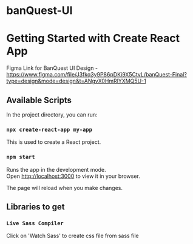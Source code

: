 # banQuest-UI
# Getting Started with Create React App

Figma Link for BanQuest UI Design - https://www.figma.com/file/J3fkq3y9P86pDKi9X5CtvL/banQuest-Final?type=design&mode=design&t=ANgvX0HmRlYXMQ5U-1

## Available Scripts

In the project directory, you can run:

### `npx create-react-app my-app`

This is used to create a React project.

### `npm start`

Runs the app in the development mode.\
Open [http://localhost:3000](http://localhost:3000) to view it in your browser.

The page will reload when you make changes.

## Libraries to get

### `Live Sass Compiler`

Click on 'Watch Sass' to create css file from sass file
